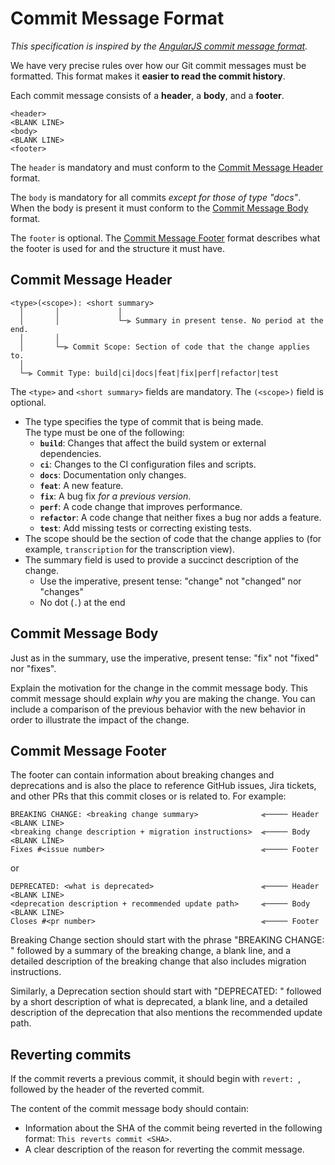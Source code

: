 # Commit Message Format

*This specification is inspired by
the [AngularJS commit message format](https://docs.google.com/document/d/1QrDFcIiPjSLDn3EL15IJygNPiHORgU1_OOAqWjiDU5Y).*

We have very precise rules over how our Git commit messages must be formatted. This format makes it **easier to read the
commit history**.

Each commit message consists of a **header**, a **body**, and a **footer**.

```
<header>
<BLANK LINE>
<body>
<BLANK LINE>
<footer>
```

The `header` is mandatory and must conform to the [Commit Message Header](#commit-message-header) format.

The `body` is mandatory for all commits *except for those of type "docs"*. When the body is present it must conform to
the [Commit Message Body](#commit-message-body) format.

The `footer` is optional. The [Commit Message Footer](#commit-message-footer) format describes what the footer is used
for and the structure it must have.

## Commit Message Header

```
<type>(<scope>): <short summary>
  │       │             │
  │       │             └─⫸ Summary in present tense. No period at the end.
  │       │
  │       └─⫸ Commit Scope: Section of code that the change applies to.
  │
  └─⫸ Commit Type: build|ci|docs|feat|fix|perf|refactor|test
```

The `<type>` and `<short summary>` fields are mandatory. The `(<scope>)` field is optional.

- The type specifies the type of commit that is being made.<br>
  The type must be one of the following:
    - **`build`**: Changes that affect the build system or external dependencies.
    - **`ci`**: Changes to the CI configuration files and scripts.
    - **`docs`**: Documentation only changes.
    - **`feat`**: A new feature.
    - **`fix`**: A bug fix *for a previous version*.
    - **`perf`**: A code change that improves performance.
    - **`refactor`**: A code change that neither fixes a bug nor adds a feature.
    - **`test`**: Add missing tests or correcting existing tests.
- The scope should be the section of code that the change applies to (for example, `transcription` for the transcription
  view).
- The summary field is used to provide a succinct description of the change.
    - Use the imperative, present tense: "change" not "changed" nor "changes"
    - No dot (`.`) at the end

## Commit Message Body

Just as in the summary, use the imperative, present tense: "fix" not "fixed" nor "fixes".

Explain the motivation for the change in the commit message body. This commit message should explain *why* you are
making the change. You can include a comparison of the previous behavior with the new behavior in order to illustrate
the impact of the change.

## Commit Message Footer

The footer can contain information about breaking changes and deprecations and is also the place to reference GitHub
issues, Jira tickets, and other PRs that this commit closes or is related to.
For example:

```
BREAKING CHANGE: <breaking change summary>              ⫷───── Header
<BLANK LINE>
<breaking change description + migration instructions>  ⫷───── Body
<BLANK LINE>
Fixes #<issue number>                                   ⫷───── Footer
```

or

```
DEPRECATED: <what is deprecated>                        ⫷───── Header
<BLANK LINE>
<deprecation description + recommended update path>     ⫷───── Body
<BLANK LINE>
Closes #<pr number>                                     ⫷───── Footer
```

Breaking Change section should start with the phrase "BREAKING CHANGE: " followed by a summary of the breaking change, a
blank line, and a detailed description of the breaking change that also includes migration instructions.

Similarly, a Deprecation section should start with "DEPRECATED: " followed by a short description of what is deprecated,
a blank line, and a detailed description of the deprecation that also mentions the recommended update path.

## Reverting commits

If the commit reverts a previous commit, it should begin with `revert: `, followed by the header of the reverted commit.

The content of the commit message body should contain:

- Information about the SHA of the commit being reverted in the following format: `This reverts commit <SHA>`.
- A clear description of the reason for reverting the commit message.
